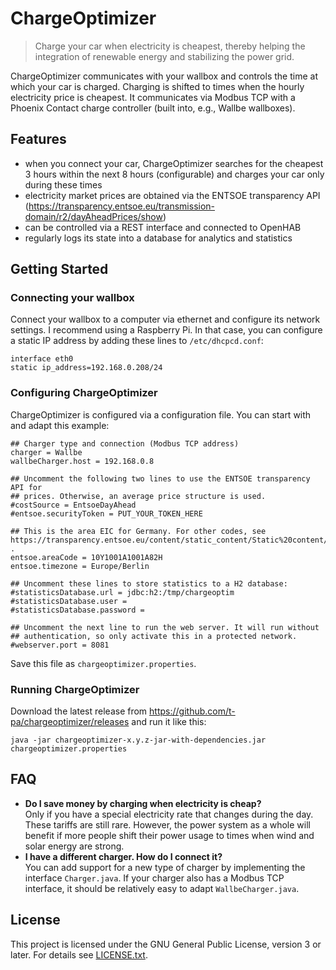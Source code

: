 # ChargeOptimizer
> Charge your car when electricity is cheapest, thereby helping the integration of renewable energy and stabilizing the power grid.

ChargeOptimizer communicates with your wallbox and controls the time at which your car is charged. Charging is shifted to times when the hourly electricity price is cheapest. It communicates via Modbus TCP with a Phoenix Contact charge controller (built into, e.g., Wallbe wallboxes).

## Features
- when you connect your car, ChargeOptimizer searches for the cheapest 3 hours within the next 8 hours (configurable) and charges your car only during these times
- electricity market prices are obtained via the ENTSOE transparency API (https://transparency.entsoe.eu/transmission-domain/r2/dayAheadPrices/show)
- can be controlled via a REST interface and connected to OpenHAB
- regularly logs its state into a database for analytics and statistics

## Getting Started
### Connecting your wallbox
Connect your wallbox to a computer via ethernet and configure its network settings. I recommend using a Raspberry Pi. In that case, you can configure a static IP address by adding these lines to `/etc/dhcpcd.conf`:
```
interface eth0
static ip_address=192.168.0.208/24
```

### Configuring ChargeOptimizer
ChargeOptimizer is configured via a configuration file. You can start with and adapt this example:
```
## Charger type and connection (Modbus TCP address)
charger = Wallbe
wallbeCharger.host = 192.168.0.8

## Uncomment the following two lines to use the ENTSOE transparency API for
## prices. Otherwise, an average price structure is used.
#costSource = EntsoeDayAhead
#entsoe.securityToken = PUT_YOUR_TOKEN_HERE

## This is the area EIC for Germany. For other codes, see https://transparency.entsoe.eu/content/static_content/Static%20content/web%20api/Guide.html#_areas .
entsoe.areaCode = 10Y1001A1001A82H
entsoe.timezone = Europe/Berlin

## Uncomment these lines to store statistics to a H2 database:
#statisticsDatabase.url = jdbc:h2:/tmp/chargeoptim
#statisticsDatabase.user =
#statisticsDatabase.password =

## Uncomment the next line to run the web server. It will run without
## authentication, so only activate this in a protected network.
#webserver.port = 8081
```
Save this file as `chargeoptimizer.properties`.

### Running ChargeOptimizer
Download the latest release from https://github.com/t-pa/chargeoptimizer/releases and run it like this:
```
java -jar chargeoptimizer-x.y.z-jar-with-dependencies.jar chargeoptimizer.properties
```

## FAQ
- **Do I save money by charging when electricity is cheap?**  
  Only if you have a special electricity rate that changes during the day. These tariffs are still rare. However, the power system as a whole will benefit if more people shift their power usage to times when wind and solar energy are strong.
- **I have a different charger. How do I connect it?**  
  You can add support for a new type of charger by implementing the interface `Charger.java`. If your charger also has a Modbus TCP interface, it should be relatively easy to adapt `WallbeCharger.java`.

## License
This project is licensed under the GNU General Public License, version 3 or later. For details see [LICENSE.txt](./LICENSE.txt).